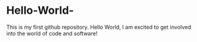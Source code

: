 # Hello-World-
This is my first github repository.
Hello World, 
I am excited to get involved into the world of code and software!
